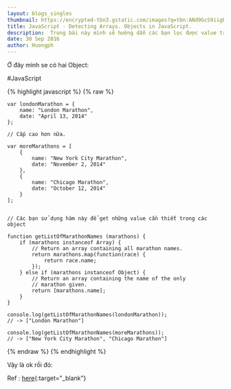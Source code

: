 ```yaml
---
layout: blogs_singles
thumbnail: https://encrypted-tbn3.gstatic.com/images?q=tbn:ANd9GcS9iigB6oNc_y3pjx1G3kYUXw2LyrwRliz8sug02hjXJNlesS7cvA
title: JavaScript - Detecting Arrays. Objects in JavaScript.
description:  Trong bài này mình sẽ hướng dẫn các bạn lọc được value trong objects. Ở đây mình dùng .map và instanceof. 
date: 30 Sep 2016
author: Huongph
---
```


Ở đây mình se có hai Object: 

#JavaScript

{% highlight javascript %}
{% raw %}

    var londonMarathon = {
        name: "London Marathon",
        date: "April 13, 2014"
    };

    // Cấp cao hơn nữa.

    var moreMarathons = [
        {
            name: "New York City Marathon",
            date: "November 2, 2014"
        },
        {
            name: "Chicago Marathon",
            date: "October 12, 2014"
        }
    ];


    // Các bạn sử dụng hàm này để get những value cần thiết trong các object
    
    function getListOfMarathonNames (marathons) {
        if (marathons instanceof Array) {
            // Return an array containing all marathon names.
            return marathons.map(function(race) {
                return race.name;
            });
        } else if (marathons instanceof Object) {
            // Return an array containing the name of the only
            // marathon given.
            return [marathons.name];
        }
    }

    console.log(getListOfMarathonNames(londonMarathon));
    // -> ["London Marathon"]

    console.log(getListOfMarathonNames(moreMarathons));
    // -> ["New York City Marathon", "Chicago Marathon"]

{% endraw %}
{% endhighlight %}


Vậy là ok rồi đó: 

Ref :  [here](http://adripofjavascript.com/blog/drips/detecting-arrays-vs-objects-in-javascript.html){:target="_blank"}